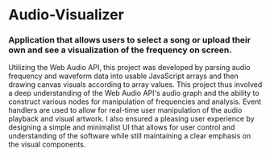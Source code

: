 # Audio-Visualizer

### Application that allows users to select a song or upload their own and see a visualization of the frequency on screen.

Utilizing the Web Audio API, this project was developed by parsing audio frequency and waveform data into usable JavaScript arrays and then drawing canvas visuals according to array values. This project thus involved a deep understanding of the Web Audio API's audio graph and the ability to construct various nodes for manipulation of frequencies and analysis. Event handlers are used to allow for real-time user manipulation of the audio playback and visual artwork. I also ensured a pleasing user experience by designing a simple and minimalist UI that allows for user control and understanding of the software while still maintaining a clear emphasis on the visual components.
